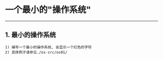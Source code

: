 # **一个最小的"操作系统"** #
***


## **1. 最小的操作系统** ##
    1) 编写一个最小的操作系统, 会显示一个红色的字符
    2) 具体例子请参见./os-src/os01/
